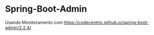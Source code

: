 # Spring-Boot-Admin
Usando Monitoramento com https://codecentric.github.io/spring-boot-admin/2.2.4/
